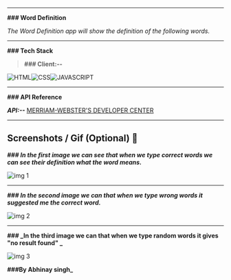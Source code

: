 <hr>

**### Word Definition**

_The Word Definition app will show the definition of the following words._

<hr>

**### Tech Stack**

> **### Client:--**

 ![HTML](https://camo.githubusercontent.com/5d3b0191832237fcbfc6d4497524e8bb547c6bfc9eafb738d5205c629d202067/68747470733a2f2f696d672e736869656c64732e696f2f62616467652f68746d6c352532302d2532334533344632362e7376673f267374796c653d666f722d7468652d6261646765266c6f676f3d68746d6c35266c6f676f436f6c6f723d7768697465)![CSS](https://camo.githubusercontent.com/5ed492db9c79ad5990eda7dc80923377f0e7096b18a4d1e9b86c8987dc0e5aa5/68747470733a2f2f696d672e736869656c64732e696f2f62616467652f637373332532302d2532333135373242362e7376673f267374796c653d666f722d7468652d6261646765266c6f676f3d63737333266c6f676f436f6c6f723d7768697465)![JAVASCRIPT](https://camo.githubusercontent.com/62d37abe760867620e0baea1066303719d630a82936837ba7bff6b0c754e3c9f/68747470733a2f2f696d672e736869656c64732e696f2f62616467652f6a6176617363726970742532302d2532333332333333302e7376673f267374796c653d666f722d7468652d6261646765266c6f676f3d6a617661736372697074266c6f676f436f6c6f723d253233463744463145)


<hr>

**### API Reference**

**_API:--_** [MERRIAM-WEBSTER'S DEVELOPER CENTER](https://dictionaryapi.com/)

<hr>

## Screenshots / Gif (Optional) 📸

**### _In the first image we can see that when we type correct words we can see their definition what the word means._**


![img 1](https://user-images.githubusercontent.com/91611648/156534831-12d79f00-6ebb-4de6-9985-d1f8ef2578ae.png)<hr>

**### _In the second image we can that when we type wrong words it suggested me the correct word._**

![img 2](https://user-images.githubusercontent.com/91611648/156534983-0bda1e29-2eb6-4745-8dec-9eb56577a613.png)<hr>

**### _In the third image we can  that when we type random words it gives "no result found" _**

![img 3](https://user-images.githubusercontent.com/91611648/156535094-1e5d1d6e-da2c-4378-9240-68cdb18f85c1.png)


**###By Abhinay singh_**

